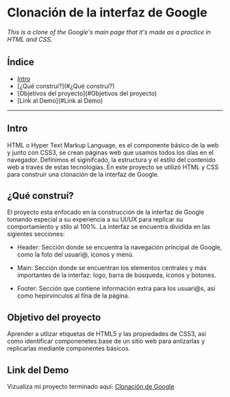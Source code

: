 # Clonación de la interfaz de Google
###### This is a clone of the Google's main page that it's  made as a practice in  HTML and CSS.

## Índice 
* [Intro](#Intro)
* [¿Qué construí?](#¿Qué construí?)
* [Objetivos del proyecto](#Objetivos del proyecto)
* [Link al Demo](#Link al Demo)

***

## Intro
HTML o Hyper Text Markup Language, es el componente básico de la web y junto con CSS3, se crean páginas web que usamos todos los días en el navegador. Definimos el siginifcado, la estructura y el estilo del contenido web a través de estas tecnologías. 
En este proyecto se utilizó HTML y CSS para construir una clonación de la interfaz de Google. 

## ¿Qué construí?
El proyecto esta enfocado en la construcción de la interfaz de Google tomando especial a su experiencia a su UI/UX para replicar su comportamiento y stilo al 100%. La interfaz se encuentra dividida en las sigientes secciones:

* Header: Sección donde se encuentra la navegación principal de Google, como la foto del usuari@, íconos y menú.

* Main: Sección donde se encuentran los elementos centrales y más importantes de la interfaz: logo, barra de búsqueda, íconos y botones.


* Footer: Sección que contiene información extra para los usuari@s, así como hepirvínculos al fina de la página.

## Objetivo del proyecto
Aprender a utlizar etiquetas de HTML5 y las propiedades de CSS3, así como identificar componenetes base de un sitio web para anlizarlas y replicarlas mediante componentes básicos.

##  Link del Demo
Vizualiza mi proyecto terminado aquí:
[Clonación de Google](https://samanthacuevas.github.io/)

